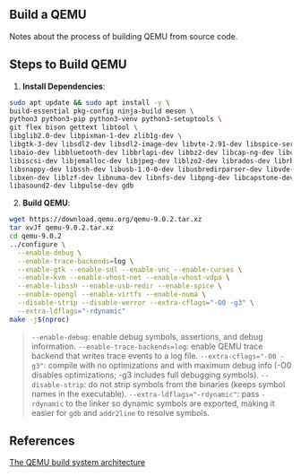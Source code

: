 ## Build a QEMU

Notes about the process of building QEMU from source code.

## Steps to Build QEMU

1. **Install Dependencies**:

```sh
sudo apt update && sudo apt install -y \
build-essential pkg-config ninja-build meson \
python3 python3-pip python3-venv python3-setuptools \
git flex bison gettext libtool \
libglib2.0-dev libpixman-1-dev zlib1g-dev \
libgtk-3-dev libsdl2-dev libsdl2-image-dev libvte-2.91-dev libspice-server-dev libepoxy-dev \
libaio-dev libbluetooth-dev libbrlapi-dev libbz2-dev libcap-ng-dev libcurl4-gnutls-dev libfdt-dev \
libiscsi-dev libjemalloc-dev libjpeg-dev liblzo2-dev librados-dev librbd-dev libseccomp-dev \
libsnappy-dev libssh-dev libusb-1.0-0-dev libusbredirparser-dev libvde-dev libvdeplug-dev \
libxen-dev liblzf-dev libnuma-dev libnfs-dev libpng-dev libcapstone-dev liburing-dev libzstd-dev \
libasound2-dev libpulse-dev gdb
```

2. **Build QEMU**:

```sh
wget https://download.qemu.org/qemu-9.0.2.tar.xz
tar xvJf qemu-9.0.2.tar.xz
cd qemu-9.0.2
../configure \
  --enable-debug \
  --enable-trace-backends=log \
  --enable-gtk --enable-sdl --enable-vnc --enable-curses \
  --enable-kvm --enable-vhost-net --enable-vhost-vdpa \
  --enable-libssh --enable-usb-redir --enable-spice \
  --enable-opengl --enable-virtfs --enable-numa \
  --disable-strip --disable-werror --extra-cflags="-O0 -g3" \
  --extra-ldflags="-rdynamic"
make -j$(nproc)
```

> `--enable-debug`: enable debug symbols, assertions, and debug information.
> `--enable-trace-backends=log`: enable QEMU trace backend that writes trace events to a log file.
> `--extra-cflags="-O0 -g3"`: compile with no optimizations and with maximum debug info (-O0 disables optimizations; -g3 includes full debugging symbols).
> `--disable-strip`: do not strip symbols from the binaries (keeps symbol names in the executable).
> `--extra-ldflags="-rdynamic"`: pass `-rdynamic` to the linker so dynamic symbols are exported, making it easier for `gdb` and `addr2line` to resolve symbols.

## References

[The QEMU build system architecture](https://www.qemu.org/docs/master/devel/build-system.html)
